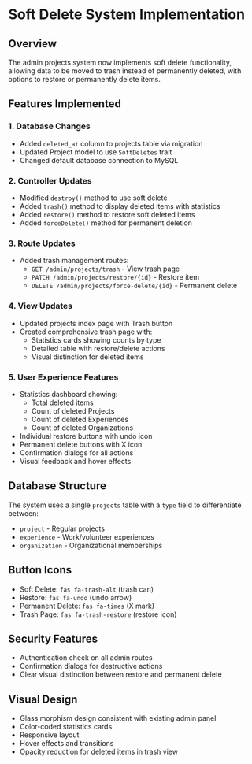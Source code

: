 # Soft Delete System Implementation

## Overview
The admin projects system now implements soft delete functionality, allowing data to be moved to trash instead of permanently deleted, with options to restore or permanently delete items.

## Features Implemented

### 1. Database Changes
- Added `deleted_at` column to projects table via migration
- Updated Project model to use `SoftDeletes` trait
- Changed default database connection to MySQL

### 2. Controller Updates
- Modified `destroy()` method to use soft delete
- Added `trash()` method to display deleted items with statistics
- Added `restore()` method to restore soft deleted items
- Added `forceDelete()` method for permanent deletion

### 3. Route Updates
- Added trash management routes:
  - `GET /admin/projects/trash` - View trash page
  - `PATCH /admin/projects/restore/{id}` - Restore item
  - `DELETE /admin/projects/force-delete/{id}` - Permanent delete

### 4. View Updates
- Updated projects index page with Trash button
- Created comprehensive trash page with:
  - Statistics cards showing counts by type
  - Detailed table with restore/delete actions
  - Visual distinction for deleted items

### 5. User Experience Features
- Statistics dashboard showing:
  - Total deleted items
  - Count of deleted Projects
  - Count of deleted Experiences  
  - Count of deleted Organizations
- Individual restore buttons with undo icon
- Permanent delete buttons with X icon
- Confirmation dialogs for all actions
- Visual feedback and hover effects

## Database Structure
The system uses a single `projects` table with a `type` field to differentiate between:
- `project` - Regular projects
- `experience` - Work/volunteer experiences
- `organization` - Organizational memberships

## Button Icons
- Soft Delete: `fas fa-trash-alt` (trash can)
- Restore: `fas fa-undo` (undo arrow)
- Permanent Delete: `fas fa-times` (X mark)
- Trash Page: `fas fa-trash-restore` (restore icon)

## Security Features
- Authentication check on all admin routes
- Confirmation dialogs for destructive actions
- Clear visual distinction between restore and permanent delete

## Visual Design
- Glass morphism design consistent with existing admin panel
- Color-coded statistics cards
- Responsive layout
- Hover effects and transitions
- Opacity reduction for deleted items in trash view
